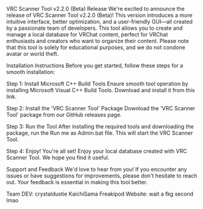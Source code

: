 VRC Scanner Tool v2.2.0 (Beta) Release
We're excited to announce the release of VRC Scanner Tool v2.2.0 (Beta)! This version introduces a more intuitive interface, better optimization, and a user-friendly GUI—all created by a passionate team of developers. This tool allows you to create and manage a local database for VRChat content, perfect for VRChat enthusiasts and creators who want to organize their content. Please note that this tool is solely for educational purposes, and we do not condone avatar or world theft.

Installation Instructions
Before you get started, follow these steps for a smooth installation:

Step 1: Install Microsoft C++ Build Tools
Ensure smooth tool operation by installing Microsoft Visual C++ Build Tools. Download and install it from this link.

Step 2: Install the 'VRC Scanner Tool' Package
Download the 'VRC Scanner Tool' package from our GitHub releases page.

Step 3: Run the Tool
After installing the required tools and downloading the package, run the Run me as Admin.bat file. This will start the VRC Scanner Tool.

Step 4: Enjoy!
You're all set! Enjoy your local database created with VRC Scanner Tool. We hope you find it useful.

Support and Feedback
We'd love to hear from you! If you encounter any issues or have suggestions for improvements, please don't hesitate to reach out. Your feedback is essential in making this tool better.

Team DEV:
crystaldustie
KaichiSama
Freakipod
Website: wait a fkg second lmao
